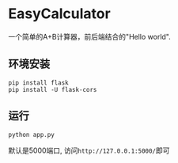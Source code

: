 # EasyCalculator
一个简单的A+B计算器，前后端结合的"Hello world".


## 环境安装
```
pip install flask
pip install -U flask-cors
```

## 运行

```
python app.py
```
默认是5000端口, 访问`http://127.0.0.1:5000/`即可